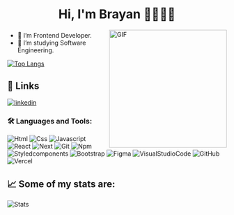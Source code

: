 # <h1 align="center">Hi, I'm Brayan 👋🏾🧑‍💻</h1>

<img align="right" height="270px" alt="GIF" src="https://i.pinimg.com/originals/e4/26/70/e426702edf874b181aced1e2fa5c6cde.gif" />

### 
- 🔭 I’m Frontend Developer.
- 🌱 I’m studying Software Engineering.


[![Top Langs](https://github-readme-stats.vercel.app/api/top-langs/?username=Brayanro&layout=compact&theme=tokyonight)](https://github.com/anuraghazra/github-readme-stats)

## 🔗 Links
[![linkedin](https://img.shields.io/badge/linkedin-0A66C2?style=for-the-badge&logo=linkedin&logoColor=white)](https://www.linkedin.com/in/brayanromon/)

### 🛠 Languages and Tools:
<div>
  <img alt="Html" src="https://img.shields.io/badge/HTML5-E34F26?style=for-the-badge&logo=html5&logoColor=white" />
  <img alt="Css" src="https://img.shields.io/badge/CSS3-1572B6?style=for-the-badge&logo=css3&logoColor=white" />
  <img alt="Javascript" src="https://img.shields.io/badge/JavaScript-323330?style=for-the-badge&logo=javascript&logoColor=F7DF1E" />
  <img alt="React" src="https://img.shields.io/badge/React-20232A?style=for-the-badge&logo=react&logoColor=61DAFB" />
  <img alt="Next" src="https://img.shields.io/badge/next.js-000000?style=for-the-badge&logo=nextdotjs&logoColor=white" />
  <img alt="Git" src="https://img.shields.io/badge/GIT-E44C30?style=for-the-badge&logo=git&logoColor=white" />
  <img alt="Npm" src="https://img.shields.io/badge/npm-CB3837?style=for-the-badge&logo=npm&logoColor=white" />
  <img alt="Styledcomponents" src="https://img.shields.io/badge/styled--components-DB7093?style=for-the-badge&logo=styled-components&logoColor=white" />
  <img alt="Bootstrap" src="https://img.shields.io/badge/Bootstrap-563D7C?style=for-the-badge&logo=bootstrap&logoColor=white" />
  <img alt="Figma" src="https://img.shields.io/badge/Figma-F24E1E?style=for-the-badge&logo=figma&logoColor=white" />
  <img alt="VisualStudioCode" src="https://img.shields.io/badge/Visual_Studio_Code-0078D4?style=for-the-badge&logo=visual%20studio%20code&logoColor=white" />
  <img alt="GitHub" src="https://img.shields.io/badge/GitHub-100000?style=for-the-badge&logo=github&logoColor=white" />
  <img alt="Vercel" src="https://img.shields.io/badge/Vercel-000000?style=for-the-badge&logo=vercel&logoColor=white" />
</div>

## 📈 Some of my stats are: 
![Stats](https://github-readme-stats.vercel.app/api?username=Brayanro)

